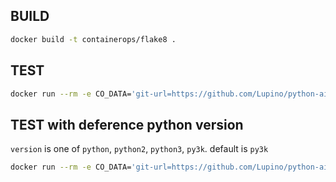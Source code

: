 ## BUILD

```bash
docker build -t containerops/flake8 .
```

## TEST

```bash
docker run --rm -e CO_DATA='git-url=https://github.com/Lupino/python-aio-periodic.git' containerops/flake8
```

## TEST with deference python version

`version` is one of `python`, `python2`, `python3`, `py3k`.
default is `py3k`

```bash
docker run --rm -e CO_DATA='git-url=https://github.com/Lupino/python-aio-periodic.git version=python' containerops/flake8
```
